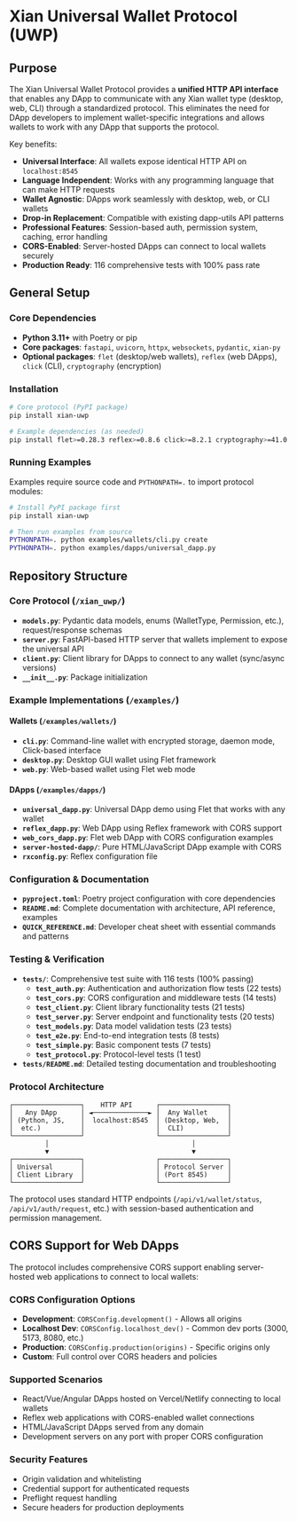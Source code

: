 # Xian Universal Wallet Protocol (UWP)

## Purpose
The Xian Universal Wallet Protocol provides a **unified HTTP API interface** that enables any DApp to communicate with any Xian wallet type (desktop, web, CLI) through a standardized protocol. This eliminates the need for DApp developers to implement wallet-specific integrations and allows wallets to work with any DApp that supports the protocol.

Key benefits:
- **Universal Interface**: All wallets expose identical HTTP API on `localhost:8545`
- **Language Independent**: Works with any programming language that can make HTTP requests
- **Wallet Agnostic**: DApps work seamlessly with desktop, web, or CLI wallets
- **Drop-in Replacement**: Compatible with existing dapp-utils API patterns
- **Professional Features**: Session-based auth, permission system, caching, error handling
- **CORS-Enabled**: Server-hosted DApps can connect to local wallets securely
- **Production Ready**: 116 comprehensive tests with 100% pass rate

## General Setup

### Core Dependencies
- **Python 3.11+** with Poetry or pip
- **Core packages**: `fastapi`, `uvicorn`, `httpx`, `websockets`, `pydantic`, `xian-py`
- **Optional packages**: `flet` (desktop/web wallets), `reflex` (web DApps), `click` (CLI), `cryptography` (encryption)

### Installation
```bash
# Core protocol (PyPI package)
pip install xian-uwp

# Example dependencies (as needed)
pip install flet>=0.28.3 reflex>=0.8.6 click>=8.2.1 cryptography>=41.0.0
```

### Running Examples
Examples require source code and `PYTHONPATH=.` to import protocol modules:
```bash
# Install PyPI package first
pip install xian-uwp

# Then run examples from source
PYTHONPATH=. python examples/wallets/cli.py create
PYTHONPATH=. python examples/dapps/universal_dapp.py
```

## Repository Structure

### Core Protocol (`/xian_uwp/`)
- **`models.py`**: Pydantic data models, enums (WalletType, Permission, etc.), request/response schemas
- **`server.py`**: FastAPI-based HTTP server that wallets implement to expose the universal API
- **`client.py`**: Client library for DApps to connect to any wallet (sync/async versions)
- **`__init__.py`**: Package initialization

### Example Implementations (`/examples/`)

#### Wallets (`/examples/wallets/`)
- **`cli.py`**: Command-line wallet with encrypted storage, daemon mode, Click-based interface
- **`desktop.py`**: Desktop GUI wallet using Flet framework
- **`web.py`**: Web-based wallet using Flet web mode

#### DApps (`/examples/dapps/`)
- **`universal_dapp.py`**: Universal DApp demo using Flet that works with any wallet
- **`reflex_dapp.py`**: Web DApp using Reflex framework with CORS support
- **`web_cors_dapp.py`**: Flet web DApp with CORS configuration examples
- **`server-hosted-dapp/`**: Pure HTML/JavaScript DApp example with CORS
- **`rxconfig.py`**: Reflex configuration file

### Configuration & Documentation
- **`pyproject.toml`**: Poetry project configuration with core dependencies
- **`README.md`**: Complete documentation with architecture, API reference, examples
- **`QUICK_REFERENCE.md`**: Developer cheat sheet with essential commands and patterns

### Testing & Verification
- **`tests/`**: Comprehensive test suite with 116 tests (100% passing)
  - **`test_auth.py`**: Authentication and authorization flow tests (22 tests)
  - **`test_cors.py`**: CORS configuration and middleware tests (14 tests)
  - **`test_client.py`**: Client library functionality tests (21 tests)
  - **`test_server.py`**: Server endpoint and functionality tests (20 tests)
  - **`test_models.py`**: Data model validation tests (23 tests)
  - **`test_e2e.py`**: End-to-end integration tests (8 tests)
  - **`test_simple.py`**: Basic component tests (7 tests)
  - **`test_protocol.py`**: Protocol-level tests (1 test)
- **`tests/README.md`**: Detailed testing documentation and troubleshooting

### Protocol Architecture
```
┌─────────────────┐    HTTP API      ┌─────────────────┐
│   Any DApp      │ ◄──────────────► │  Any Wallet     │
│ (Python, JS,    │  localhost:8545  │ (Desktop, Web,  │
│  etc.)          │                  │  CLI)           │
└─────────────────┘                  └─────────────────┘
         │                                    │
         ▼                                    ▼
┌─────────────────┐                  ┌─────────────────┐
│ Universal       │                  │ Protocol Server │
│ Client Library  │                  │ (Port 8545)     │
└─────────────────┘                  └─────────────────┘
```

The protocol uses standard HTTP endpoints (`/api/v1/wallet/status`, `/api/v1/auth/request`, etc.) with session-based authentication and permission management.

## CORS Support for Web DApps

The protocol includes comprehensive CORS support enabling server-hosted web applications to connect to local wallets:

### CORS Configuration Options
- **Development**: `CORSConfig.development()` - Allows all origins
- **Localhost Dev**: `CORSConfig.localhost_dev()` - Common dev ports (3000, 5173, 8080, etc.)
- **Production**: `CORSConfig.production(origins)` - Specific origins only
- **Custom**: Full control over CORS headers and policies

### Supported Scenarios
- React/Vue/Angular DApps hosted on Vercel/Netlify connecting to local wallets
- Reflex web applications with CORS-enabled wallet connections
- HTML/JavaScript DApps served from any domain
- Development servers on any port with proper CORS configuration

### Security Features
- Origin validation and whitelisting
- Credential support for authenticated requests
- Preflight request handling
- Secure headers for production deployments